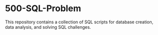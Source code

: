 # 500-SQL-Problem
This repository contains a collection of SQL scripts for database creation, data analysis, and solving SQL challenges.
